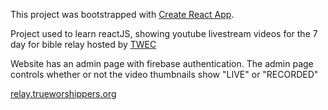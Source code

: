 This project was bootstrapped with [Create React App](https://github.com/facebookincubator/create-react-app).

Project used to learn reactJS, showing youtube livestream videos for the 7 day for bible relay hosted by [TWEC](https://trueworshippers.org)

Website has an admin page with firebase authentication. The admin page controls whether or not the video thumbnails
show "LIVE" or "RECORDED"

[relay.trueworshippers.org](https://relay.trueworshippers.org)
